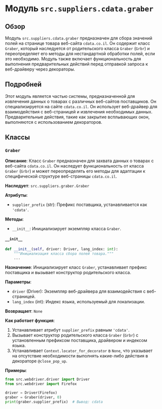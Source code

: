 # Модуль `src.suppliers.cdata.graber`

## Обзор

Модуль `src.suppliers.cdata.graber` предназначен для сбора значений полей на странице товара веб-сайта `cdata.co.il`. Он содержит класс `Graber`, который наследуется от родительского класса `Graber` (`Grbr`) и переопределяет его методы для нестандартной обработки полей, если это необходимо. Модуль также включает функциональность для выполнения предварительных действий перед отправкой запроса к веб-драйверу через декораторы.

## Подробней

Этот модуль является частью системы, предназначенной для извлечения данных о товарах с различных веб-сайтов поставщиков. Он специализируется на сайте `cdata.co.il`. Он использует веб-драйвер для взаимодействия с веб-страницей и извлечения необходимых данных. Предварительные действия, такие как закрытие всплывающих окон, выполняются с использованием декораторов.

## Классы

### `Graber`

**Описание**: Класс `Graber` предназначен для захвата данных о товарах с веб-сайта `cdata.co.il`. Он наследует функциональность от класса `Graber` (`Grbr`) и может переопределять его методы для адаптации к специфической структуре веб-страницы `cdata.co.il`.

**Наследует**: `src.suppliers.graber.Graber`

**Атрибуты**:
- `supplier_prefix` (str): Префикс поставщика, устанавливается как `'cdata'`.

**Методы**:
- `__init__`: Инициализирует экземпляр класса `Graber`.

#### `__init__`

```python
def __init__(self, driver: Driver, lang_index: int):
    """Инициализация класса сбора полей товара."""
    ...
```

**Назначение**: Инициализирует класс `Graber`, устанавливает префикс поставщика и вызывает конструктор родительского класса.

**Параметры**:
- `driver` (Driver): Экземпляр веб-драйвера для взаимодействия с веб-страницей.
- `lang_index` (int): Индекс языка, используемый для локализации.

**Возвращает**: `None`

**Как работает функция**:
1. Устанавливает атрибут `supplier_prefix` равным `'cdata'`.
2. Вызывает конструктор родительского класса `Graber` (`Grbr`) с установленным префиксом поставщика, драйвером и индексом языка.
3. Устанавливает `Context.locator_for_decorator` в `None`, что указывает на отсутствие необходимости выполнять какие-либо действия в декораторе `@close_pop_up`.

**Примеры**:

```python
from src.webdriver.driver import Driver
from src.webdriver import Firefox

driver = Driver(Firefox)
graber = Graber(driver, 0)
print(graber.supplier_prefix)  # Вывод: cdata